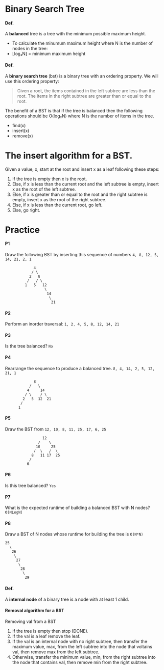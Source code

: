 # Binary Search Tree

#### Def.
A **balanced** tree is a tree with the minimum possible maximum height.
* To calculate the minumum maximum height where N is the number of nodes in the tree:
* ⌊log₂N⌋ = minimum maximum height

#### Def.
A **binary search tree** (bst) is a binary tree with an ordering property.
We will use this ordering property:
> Given a root, the items contained in the left subtree are less than the root.
> The items in the right subtree are greater than or equal to the root.

The benefit of a BST is that if the tree is balanced then the following operations should be O(log₂N) where N is the number of items in the tree.
* find(x)
* insert(x)
* remove(x)

# The insert algorithm for a BST.
Given a value, x, start at the root and insert x as a leaf following these steps:
1. If the tree is empty then x is the root.
2. Else, if x is less than the current root and the left subtree is empty, insert x as the root of the left subtree.
3. Else, if x is greater than or equal to the root and the right subtree is empty, insert x as the root of the right subtree.
4. Else, if x is less than the current root, go left.
5. Else, go right.

# Practice
#### P1
Draw the following BST by inserting this sequence of numbers
`4, 8, 12, 5, 14, 21, 2, 1`

```
			 4
		    / \
		   2   8
		  /   / \
	   	 1   5   12
	   	     	  \
	   	     	   14
	   	     	  	\
	   	     	  	 21
```

#### P2
Perform an inorder traversal:
`1, 2, 4, 5, 8, 12, 14, 21`

#### P3
Is the tree balanced?
`No`

#### P4
Rearrange the sequence to produce a balanced tree.
`8, 4, 14, 2, 5, 12, 21, 1`
```
			 8
		   /   \
		  4     14
		 / \    / \
		2   5  12  21
	   /
	  1
```

#### P5
Draw the BST from
`12, 10, 8, 11, 25, 17, 6, 25`
```
			     12
			   /    \
			  10     25
			 /  \   /  \
			8   11 17  25
		   /
		  6
```

#### P6
Is this tree balanced?
`Yes`

#### P7
What is the expected runtime of building a balanced BST with N nodes?
`O(NLogN)`

#### P8
Draw a BST of N nodes whose runtime for building the tree is `O(N*N)`
```
25
  \
   26
    \
     27
      \
       28
        \
         29
```

#### Def.
A **internal node** of a binary tree is a node with at least 1 child.

#### Removal algorithm for a BST
Removing val from a BST
1. If the tree is empty then stop (DONE).
2. If the val is a leaf remove the leaf.
3. If the val is an internal node with no right subtree, then transfer the maximum value, max, from the left subtree into the node that voltains val, then remove max from the left subtree.
4. Otherwise, transfer the minimum value, min, from the right subtree into the node that contains val, then remove min from the right subtree.
